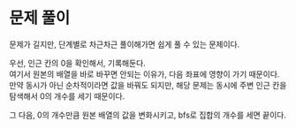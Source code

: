# 문제 풀이
문제가 길지만, 단계별로 차근차근 풀이해가면 쉽게 풀 수 있는 문제이다.

우선, 인근 칸의 0을 확인해서, 기록해둔다.   
여기서 원본의 배열을 바로 바꾸면 안되는 이유가, 다음 좌표에 영향이 가기 때문이다.   
만약 동시가 아닌 순차적이라면 값을 바꿔도 되지만, 해당 문제는 동시에 주변 인근 칸을 탐색해서 0의 개수를 세기 때문이다.

그 다음, 0의 개수만큼 원본 배열의 값을 변화시키고, bfs로 집합의 개수를 세면 끝이다.